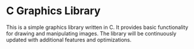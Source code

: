 # C Graphics Library

This is a simple graphics library written in C. It provides basic functionality for drawing and manipulating images. The library will be continuously updated with additional features and optimizations.